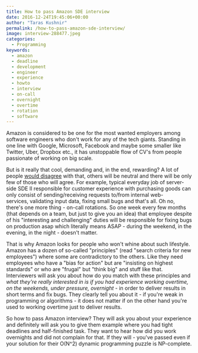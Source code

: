 ```yaml
---
title: How to pass Amazon SDE interview
date: 2016-12-24T19:45:06+00:00
author: "Taras Kushnir"
permalink: /how-to-pass-amazon-sde-interview/
image: interview-288477.jpeg
categories:
  - Programming
keywords:
  - amazon
  - deadline
  - development
  - engineer
  - experience
  - howto
  - interview
  - on-call
  - overnight
  - overtime
  - rotation
  - software
---
```

Amazon is considered to be one for the most wanted employers among software engineers who don't work for any of the tech giants. Standing in one line with Google, Microsoft, Facebook and maybe some smaller like Twitter, Uber, Dropbox etc., it has unstoppable flow of CV's from people passionate of working on big scale.

But is it really that cool, demanding and, in the end, rewarding? A lot of people [would disagree](https://sites.google.com/site/thefaceofamazon/) with that, others will be neutral and there will be only few of those who will agree. For example, typical everyday job of server-side SDE II responsible for customer experience with purchasing goods can only consist of sending/receiving requests to/from internal web-services, validating input data, fixing small bugs and that's all. Oh no, there's one more thing - on-call rotations. So one week every few months (that depends on a team, but just to give you an idea) that employee despite of his "interesting and challenging" duties will be responsible for fixing bugs on production asap which literally means ASAP - during the weekend, in the evening, in the night - doesn't matter.

That is why Amazon looks for people who won't whine about such lifestyle. Amazon has a dozen of so-called "principles" (read "search criteria for new employees") where some are contradictory to the others. Like they need employees who have a "bias for action" but are "insisting on highest standards" or who are "frugal" but "think big" and stuff like that. Interviewers will ask you about how do you match with these principles and _what they're really interested in is if you had experience working overtime, on the weekends, under pressure, overnight_ - in order to deliver results in short terms and fix bugs. They clearly tell you about it - if you're weak in programming or algorithms - it does not matter if on the other hand you're used to working overtime just to deliver results.

So how to pass Amazon interview? They will ask you about your experience and definitely will ask you to give them example where you had tight deadlines and half-finished task. They want to hear how did you work overnights and did not complain for that. If they will - you've passed even if your solution for their O(N^2) dynamic programming puzzle is NP-complete.
